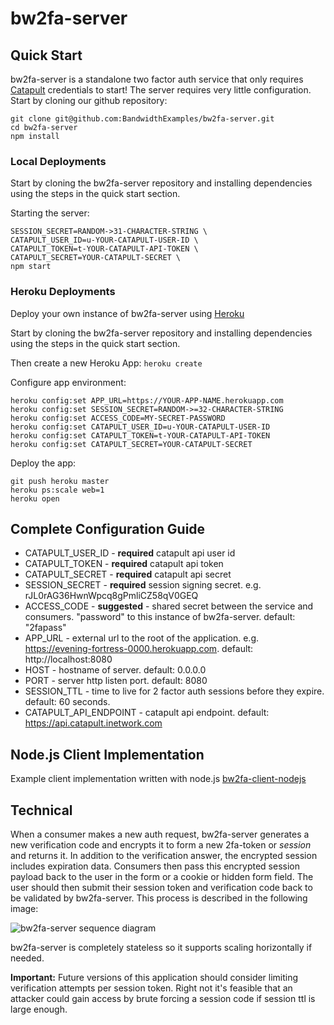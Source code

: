 bw2fa-server
============

## Quick Start

bw2fa-server is a standalone two factor auth service that only requires
[Catapult](https://catapult.inetwork.com) credentials to start!  The server
requires very little configuration.  Start by cloning our github repository:

```
git clone git@github.com:BandwidthExamples/bw2fa-server.git
cd bw2fa-server
npm install
```

### Local Deployments

Start by cloning the bw2fa-server repository and installing dependencies using
the steps in the quick start section.

Starting the server:
```
SESSION_SECRET=RANDOM->31-CHARACTER-STRING \
CATAPULT_USER_ID=u-YOUR-CATAPULT-USER-ID \
CATAPULT_TOKEN=t-YOUR-CATAPULT-API-TOKEN \
CATAPULT_SECRET=YOUR-CATAPULT-SECRET \
npm start
```

### Heroku Deployments

Deploy your own instance of bw2fa-server using [Heroku](https://heroku.com)

Start by cloning the bw2fa-server repository and installing dependencies using
the steps in the quick start section.

Then create a new Heroku App:
```heroku create```

Configure app environment:
```
heroku config:set APP_URL=https://YOUR-APP-NAME.herokuapp.com
heroku config:set SESSION_SECRET=RANDOM->=32-CHARACTER-STRING
heroku config:set ACCESS_CODE=MY-SECRET-PASSWORD
heroku config:set CATAPULT_USER_ID=u-YOUR-CATAPULT-USER-ID
heroku config:set CATAPULT_TOKEN=t-YOUR-CATAPULT-API-TOKEN
heroku config:set CATAPULT_SECRET=YOUR-CATAPULT-SECRET
```

Deploy the app:
```
git push heroku master
heroku ps:scale web=1
heroku open
```

## Complete Configuration Guide

  * CATAPULT_USER_ID - **required** catapult api user id
  * CATAPULT_TOKEN - **required** catapult api token
  * CATAPULT_SECRET - **required** catapult api secret
  * SESSION_SECRET - **required** session signing secret. e.g.
    rJL0rAG36HwnWpcq8gPmliCZ58qV0GEQ
  * ACCESS_CODE - **suggested** - shared secret between the service and 
    consumers.  "password" to this instance of bw2fa-server.  default: "2fapass"
  * APP_URL - external url to the root of the application. e.g.
    https://evening-fortress-0000.herokuapp.com. default: http://localhost:8080
  * HOST - hostname of server. default: 0.0.0.0
  * PORT - server http listen port. default: 8080
  * SESSION_TTL - time to live for 2 factor auth sessions before they expire.
    default: 60 seconds.
  * CATAPULT_API_ENDPOINT - catapult api endpoint. default:
    https://api.catapult.inetwork.com

## Node.js Client Implementation
Example client implementation written with node.js
[bw2fa-client-nodejs](https://github.com/BandwidthExamples/bw2fa-client-nodejs)

## Technical

When a consumer makes a new auth request, bw2fa-server generates a new
verification code and encrypts it to form a new 2fa-token or *session*
and returns it.  In addition to the verification answer, the encrypted
session includes expiration data.  Consumers then pass this encrypted
session payload back to the user in the form or a cookie or hidden form
field.  The user should then submit their session token and verification
code back to be validated by bw2fa-server.  This process is described in
the following image:

![bw2fa-server sequence diagram](/images/bw2fa-sequence.jpeg)

bw2fa-server is completely stateless so it supports scaling horizontally if
needed.

**Important:** Future versions of this application should consider limiting
verification attempts per session token.  Right not it's feasible that an
attacker could gain access by brute forcing a session code if session ttl
is large enough.
